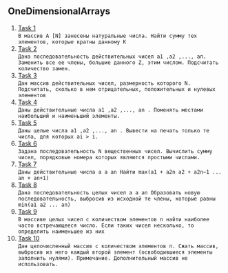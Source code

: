 ## OneDimensionalArrays
1. [Task 1](https://github.com/Bublik202/Introduction-to-Java/blob/main/Algorithmization/OneDimensionalArrays/Ex1.java) </br> ```В массив A [N] занесены натуральные числа. Найти сумму тех элементов, которые кратны данному К```
2. [Task 2](https://github.com/Bublik202/Introduction-to-Java/blob/main/Algorithmization/OneDimensionalArrays/Ex2.java) </br> ```Дана последовательность действительных чисел а1 ,а2 ,..., ап. Заменить все ее члены,
	большие данного Z, этим числом. Подсчитать количество замен.```
3. [Task 3](https://github.com/Bublik202/Introduction-to-Java/blob/main/Algorithmization/OneDimensionalArrays/Ex3.java) </br> ```Дан массив действительных чисел, размерность которого N. Подсчитать,
	сколько в нем отрицательных, положительных и нулевых элементов```
4. [Task 4](https://github.com/Bublik202/Introduction-to-Java/blob/main/Algorithmization/OneDimensionalArrays/Ex4.java) </br> ```Даны действительные числа а1 ,а2 ,..., аn . Поменять местами наибольший и наименьший элементы.```
5. [Task 5](https://github.com/Bublik202/Introduction-to-Java/blob/main/Algorithmization/OneDimensionalArrays/Ex5.java) </br> ```Даны целые числа а1 ,а2 ,..., аn . Вывести на печать только те числа, для которых аi > i.```
6. [Task 6](https://github.com/Bublik202/Introduction-to-Java/blob/main/Algorithmization/OneDimensionalArrays/Ex6.java) </br> ```Задана последовательность N вещественных чисел. Вычислить сумму чисел,
	порядковые номера которых являются простыми числами.```
7. [Task 7](https://github.com/Bublik202/Introduction-to-Java/blob/main/Algorithmization/OneDimensionalArrays/Ex7.java) </br> ```Даны действительные числа
	a a an
	Найти max(a1 + a2n a2 + a2n−1 ... an + an+1)```
8. [Task 8](https://github.com/Bublik202/Introduction-to-Java/blob/main/Algorithmization/OneDimensionalArrays/Ex8.java) </br> ```Дана последовательность целых чисел
	a a an
	   Образовать новую последовательность, выбросив из
	   исходной те члены, которые равны
	   min(a1 a2 ... an)```
9. [Task 9](https://github.com/Bublik202/Introduction-to-Java/blob/main/Algorithmization/OneDimensionalArrays/Ex9.java) </br> ```В массиве целых чисел с количеством элементов n найти наиболее часто встречающееся число. Если таких
   чисел несколько, то определить наименьшее из них```
10. [Task 10](https://github.com/Bublik202/Introduction-to-Java/blob/main/Algorithmization/OneDimensionalArrays/Ex10.java) </br> ```Дан целочисленный массив с количеством элементов п. Сжать массив, выбросив из него каждый второй
	элемент (освободившиеся элементы заполнить нулями). Примечание. Дополнительный массив не использовать.```

